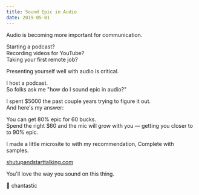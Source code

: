 ```yaml
---
title: Sound Epic in Audio
date: 2019-05-01
---
```


Audio is becoming more important for communication.

Starting a podcast?  
Recording videos for YouTube?  
Taking your first remote job?

Presenting yourself well with audio is critical.

I host a podcast.  
So folks ask me "how do I sound epic in audio?"

I spent \$5000 the past couple years trying to figure it out.  
And here's my answer:

You can get 80% epic for 60 bucks.  
Spend the right \$60 and the mic will grow with you — getting you closer to to 90% epic.

I made a little microsite to with my recommendation,
Complete with samples.

[shutupandstarttalking.com](http://shutupandstarttalking.com)

You'll love the way you sound on this thing.

🎤 chantastic
